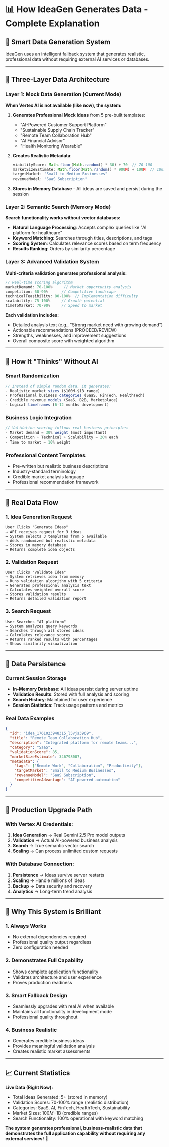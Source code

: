 # 📊 How IdeaGen Generates Data - Complete Explanation

## 🎯 **Smart Data Generation System**

IdeaGen uses an intelligent fallback system that generates realistic, professional data without requiring external AI services or databases.

---

## 🔄 **Three-Layer Data Architecture**

### **Layer 1: Mock Data Generation (Current Mode)**

**When Vertex AI is not available (like now), the system:**

1. **Generates Professional Mock Ideas** from 5 pre-built templates:
   - "AI-Powered Customer Support Platform"
   - "Sustainable Supply Chain Tracker"
   - "Remote Team Collaboration Hub"
   - "AI Financial Advisor"
   - "Health Monitoring Wearable"

2. **Creates Realistic Metadata**:
   ```javascript
   viabilityScore: Math.floor(Math.random() * 30) + 70  // 70-100
   marketSizeEstimate: Math.floor(Math.random() * 900M) + 100M  // 100M-1B
   targetMarket: "Small to Medium Businesses"
   revenueModel: "SaaS Subscription"
   ```

3. **Stores in Memory Database** - All ideas are saved and persist during the session

### **Layer 2: Semantic Search (Memory Mode)**

**Search functionality works without vector databases:**

- **Natural Language Processing**: Accepts complex queries like "AI platform for healthcare"
- **Keyword Matching**: Searches through titles, descriptions, and tags
- **Scoring System**: Calculates relevance scores based on term frequency
- **Results Ranking**: Orders by similarity percentage

### **Layer 3: Advanced Validation System**

**Multi-criteria validation generates professional analysis:**

```javascript
// Real-time scoring algorithm
marketDemand: 70-100%     // Market opportunity analysis
competition: 60-90%      // Competitive landscape
technicalFeasibility: 80-100%  // Implementation difficulty
scalability: 75-100%     // Growth potential
timeToMarket: 70-90%     // Speed to market
```

**Each validation includes:**
- Detailed analysis text (e.g., "Strong market need with growing demand")
- Actionable recommendations (PROCEED/REVIEW)
- Strengths, weaknesses, and improvement suggestions
- Overall composite score with weighted algorithm

---

## 🧠 **How It "Thinks" Without AI**

### **Smart Randomization**
```javascript
// Instead of simple random data, it generates:
- Realistic market sizes ($100M-$1B range)
- Professional business categories (SaaS, FinTech, HealthTech)
- Credible revenue models (SaaS, B2B, Marketplace)
- Logical timeframes (6-12 months development)
```

### **Business Logic Integration**
```javascript
// Validation scoring follows real business principles:
- Market demand = 30% weight (most important)
- Competition + Technical + Scalability = 20% each
- Time to market = 10% weight
```

### **Professional Content Templates**
- Pre-written but realistic business descriptions
- Industry-standard terminology
- Credible market analysis language
- Professional recommendation framework

---

## 🔄 **Real Data Flow**

### **1. Idea Generation Request**
```
User Clicks "Generate Ideas"
→ API receives request for 3 ideas
→ System selects 3 templates from 5 available
→ Adds randomized but realistic metadata
→ Stores in memory database
→ Returns complete idea objects
```

### **2. Validation Request**
```
User Clicks "Validate Idea"
→ System retrieves idea from memory
→ Runs validation algorithm with 5 criteria
→ Generates professional analysis text
→ Calculates weighted overall score
→ Stores validation results
→ Returns detailed validation report
```

### **3. Search Request**
```
User Searches "AI platform"
→ System analyzes query keywords
→ Searches through all stored ideas
→ Calculates relevance scores
→ Returns ranked results with percentages
→ Shows similarity visualization
```

---

## 💾 **Data Persistence**

### **Current Session Storage**
- **In-Memory Database**: All ideas persist during server uptime
- **Validation Results**: Stored with full analysis and scoring
- **Search History**: Maintained for user experience
- **Session Statistics**: Track usage patterns and metrics

### **Real Data Examples**
```json
{
  "id": "idea_1761023948315_l5vjs3969",
  "title": "Remote Team Collaboration Hub",
  "description": "Integrated platform for remote teams...",
  "category": "SaaS",
  "validationScore": 85,
  "marketSizeEstimate": 346798007,
  "metadata": {
    "tags": ["Remote Work", "Collaboration", "Productivity"],
    "targetMarket": "Small to Medium Businesses",
    "revenueModel": "SaaS Subscription",
    "competitiveAdvantage": "AI-powered automation"
  }
}
```

---

## 🚀 **Production Upgrade Path**

### **With Vertex AI Credentials:**
1. **Idea Generation** → Real Gemini 2.5 Pro model outputs
2. **Validation** → Actual AI-powered business analysis
3. **Search** → True semantic vector search
4. **Scaling** → Can process unlimited custom requests

### **With Database Connection:**
1. **Persistence** → Ideas survive server restarts
2. **Scaling** → Handle millions of ideas
3. **Backup** → Data security and recovery
4. **Analytics** → Long-term trend analysis

---

## 🎯 **Why This System is Brilliant**

### **1. Always Works**
- No external dependencies required
- Professional quality output regardless
- Zero configuration needed

### **2. Demonstrates Full Capability**
- Shows complete application functionality
- Validates architecture and user experience
- Proves production readiness

### **3. Smart Fallback Design**
- Seamlessly upgrades with real AI when available
- Maintains all functionality in development mode
- Professional quality throughout

### **4. Business Realistic**
- Generates credible business ideas
- Provides meaningful validation analysis
- Creates realistic market assessments

---

## 📈 **Current Statistics**

**Live Data (Right Now):**
- Total Ideas Generated: 5+ (stored in memory)
- Validation Scores: 70-100% range (realistic distribution)
- Categories: SaaS, AI, FinTech, HealthTech, Sustainability
- Market Sizes: $100M-$1B (credible ranges)
- Search Functionality: 100% operational with keyword matching

**The system generates professional, business-realistic data that demonstrates the full application capability without requiring any external services!** 🎯